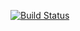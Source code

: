 [![Build Status](https://travis-ci.org/tiagolpadua/angular-phonecat-ts.svg?branch=master)](https://travis-ci.org/tiagolpadua/angular-phonecat-ts)
<!---
# angular-phonecat-ts
Angular Phonecat project refactored to TypeScript.

# A(nother) Best Practices Seed for AngularJS Apps 

This project is an application skeleton for a typical [AngularJS](http://angularjs.org/) web app. 

It has been forked from the [angular-phonecat](https://github.com/angular/angular-phonecat) project and refactored to use the best practices/style guide written and maintained by John Papa -- [Style Guide](https://github.com/johnpapa/angular-styleguide). 

This seed wires together a basic app, two components/controllers and one service.  There is intentnially minimal build infrastructure.

## Audience 
This seed is intended for beginning Angular developers who want a simple app wired together that:

* reflects best practices for real angularjs apps
* does not overwhelm with "unecessary" tools and process

## Getting Started

To get you started you can simply clone the angular-phonecat-styleguided repository and install the dependencies:

### Prerequisites

You need git to clone the angular-seed-styleguided repository. You can get git from [http://git-scm.com/](http://git-scm.com/).

You must have node.js and its package manager (npm) installed.  You can get them from [http://nodejs.org/](http://nodejs.org/).

### Clone angular-phonecat-styleguided

Clone the angular-phonecat-styleguided repository using [git]:

```bash
git clone https://github.com/tiagolpadua/angular-phonecat-styleguided.git
cd angular-phonecat-styleguided
```
or

```bash
git clone --depth=1 angular-phonecat-styleguided
```

### Tool Dependencies

* `npm`, the [node package manager][npm] for build deps.
* `bower`, a [client-side code package manager][bower] for app deps.

`npm` will automatically invoke bower for you.

```bash
npm install
```

This will result in the following third-part modules.
* `node_modules` - contains the npm packages for the tools we need
* `bower_components` - contains the angular framework files

### Run the Application

```bash
npm start
```

Now browse to the app at `http://localhost:8000/client/index.html`.


## Directory Layout

Directory Layout follows the [Style Y140](https://github.com/johnpapa/angular-styleguide/blob/master/a1/README.md#style-y140)

## Testing

There are two kinds of tests in the angular-seed-styleguided application: Unit tests and End to End tests.

### Running Unit Tests

Unit tests are written in [Jasmine][jasmine], and run with [Karma Test Runner][karma]. 

* configuration file: `karma.conf.js`
* test files are next to the code and named: `*.spec.js`.

To run, use the npm script:

```bash
npm test
```

Karma will run and stay running watching files for changes, then rerunning the tests.

If you just want a single run then...

```bash
npm run test-single-run
```

### End to end testing

The angular-seed-styleguided app comes with end-to-end tests written in [Jasmine][jasmine] and run with [Protractor][protractor].
 
* the configuration is found at `protractor-conf.js`
* the end-to-end tests are found alongside the components they are testing.

**NOTE: The webserver must be running to test it start it with:**

```bash
npm start
```
To test, run:

```bash
npm run protractor
```

This will download and install the latest version of the stand-alone WebDriver tool if necessary and run protractor using the configuration file.

## Updating Tools and Packages

You can update the tool dependencies by running:

```bash
npm update
```

This will find the latest versions that match the version ranges specified in the `package.json` file.

You can update the Angular dependencies by running:

```bash
bower update
```

This will find the latest versions that match the version ranges specified in the `bower.json` file.


### Running the App during Development

```bash
npm start
```

This will run your app in an http server accessible at [http://localhost:8000](http://localhost:8000)

## Continuous Integration

### Travis CI

[Travis CI][travis] is a continuous integration service, which can monitor GitHub for new commits
to your repository and execute scripts such as building the app or running tests. The angular-phonecat-styleguided
project contains a Travis configuration file, `.travis.yml`, which will cause Travis to run your
tests when you push to GitHub.

You will need to enable the integration between Travis and GitHub. See the Travis website for more
instruction on how to do this.

## Contact

For more information on AngularJS please check out http://angularjs.org/

[git]: http://git-scm.com/
[bower]: http://bower.io
[npm]: https://www.npmjs.org/
[node]: http://nodejs.org
[protractor]: https://github.com/angular/protractor
[jasmine]: http://jasmine.github.io
[karma]: http://karma-runner.github.io
[travis]: https://travis-ci.org/
[http-server]: https://github.com/nodeapps/http-server
-->
